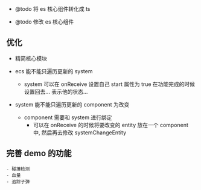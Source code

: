 -   @todo 将 es 核心组件转化成 ts

-   @todo 修改 es 核心组件

## 优化

-   精简核心模块

-   ecs 能不能只遍历更新的 system

    -   system 可以在 onReceive 设置自己 start 属性为 true 在功能完成的时候设置回去... 表示他的状态...

-   system 能不能只遍历更新的 component 为改变
    -   component 需要和 system 进行绑定
        -   可以在 onReceive 的时候将要改变的 entity 放在一个 component 中, 然后再去修改 systemChangeEntity

## 完善 demo 的功能

    - 碰撞检测
    - 血量
    - 追踪子弹
